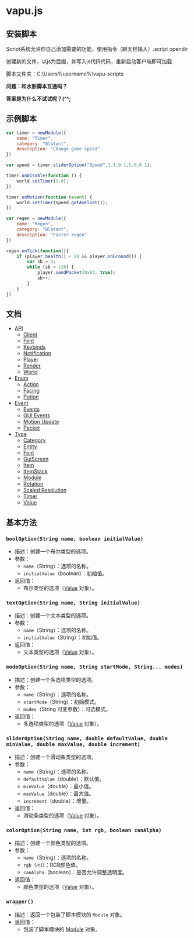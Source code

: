 # vapu.js

## 安装脚本

Script系统允许你自己添加需要的功能，使用指令（聊天栏输入）.script opendir

创建新的文件，以js为后缀，并写入js代码代码，重新启动客户端即可加载

脚本文件夹：C:\Users\%username%\vapu-scripts

**问题：和水影脚本互通吗？**

**答案是为什么不试试呢？(^^;**


## 示例脚本

```javascript
var timer = newModule({
	name: "Timer",
	category: "Blatant",
	description: "Change game speed"
})

var speed = timer.sliderOption("Speed",1.1,0.1,5.0,0.1);

timer.onDisable(function () {
	world.setTimer(1.0);
})

timer.onMotion(function (event) {
	world.setTimer(speed.getAsFloat());
})
```

```javascript
var regen = newModule({
	name: "Regen",
	category: "Blatant",
	description: "Faster regen"
})

regen.onTick(function(){
	if (player.health() < 20 && player.onGround()) {
		var sb = 0;
		while (sb < 120) {
			player.sendPacket(0x03, true);
			sb++;
		}
	}
})
```

## 文档

- [API](#api)
  - [Client](api/client.md)
  - [Font](api/font.md)
  - [Keybinds](api/keybinds.md)
  - [Notification](api/notification.md)
  - [Player](api/player.md)
  - [Render](api/render.md)
  - [World](api/world.md)
- [Enum](#enum)
  - [Action](enum/action.md)
  - [Facing](enum/facing.md)
  - [Potion](enum/potion.md)
- [Event](#event)
  - [Events](event/events.md)
  - [GUI Events](event/guiEvents.md)
  - [Motion Update](event/motionupdate.md)
  - [Packet](event/packet.md)
- [Type](#type)
  - [Category](type/category.md)
  - [Entity](type/entity.md)
  - [Font](type/font.md)
  - [GuiScreen](type/GuiScreen.md)
  - [Item](type/item.md)
  - [ItemStack](type/itemstack.md)
  - [Module](type/module.md)
  - [Rotation](type/rotation.md)
  - [Scaled Resolution](type/ScaledResolution.md)
  - [Timer](type/timer.md)
  - [Value](type/value.md)


## 基本方法

### `boolOption(String name, boolean initialValue)`
- 描述：创建一个布尔类型的选项。
- 参数：
  - `name`（String）：选项的名称。
  - `initialValue`（boolean）：初始值。
- 返回值：
  - 布尔类型的选项（[Value](type/value.md) 对象）。

### `textOption(String name, String initialValue)`
- 描述：创建一个文本类型的选项。
- 参数：
  - `name`（String）：选项的名称。
  - `initialValue`（String）：初始值。
- 返回值：
  - 文本类型的选项（[Value](type/value.md) 对象）。

### `modeOption(String name, String startMode, String... modes)`
- 描述：创建一个多选项类型的选项。
- 参数：
  - `name`（String）：选项的名称。
  - `startMode`（String）：初始模式。
  - `modes`（String 可变参数）：可选模式。
- 返回值：
  - 多选项类型的选项（[Value](type/value.md) 对象）。

### `sliderOption(String name, double defaultValue, double minValue, double maxValue, double increment)`
- 描述：创建一个滑动条类型的选项。
- 参数：
  - `name`（String）：选项的名称。
  - `defaultValue`（double）：默认值。
  - `minValue`（double）：最小值。
  - `maxValue`（double）：最大值。
  - `increment`（double）：增量。
- 返回值：
  - 滑动条类型的选项（[Value](type/value.md) 对象）。

### `colorOption(String name, int rgb, boolean canAlpha)`
- 描述：创建一个颜色类型的选项。
- 参数：
  - `name`（String）：选项的名称。
  - `rgb`（int）：RGB颜色值。
  - `canAlpha`（boolean）：是否允许调整透明度。
- 返回值：
  - 颜色类型的选项（[Value](type/value.md) 对象）。

### `wrapper()`
- 描述：返回一个包装了脚本模块的 `Module` 对象。
- 返回值：
  - 包装了脚本模块的 [Module](type/module.md) 对象。

